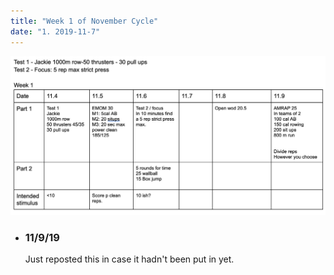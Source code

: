 ```yaml
---
title: "Week 1 of November Cycle"
date: "1. 2019-11-7"
---
```

![workouts](./week1.jpg)
*  ### 11/9/19
    Just reposted this in case it hadn't been put in yet. 
